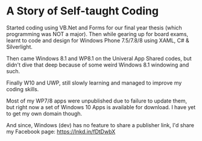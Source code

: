 # A Story of Self-taught Coding


Started coding using VB.Net and Forms for our final year thesis (which programming was NOT a major). Then while gearing up for board exams, learnt to code and design for Windows Phone 7.5/7.8/8 using XAML, C# & Silverlight. 

Then came Windows 8.1 and WP8.1 on the Univeral App Shared codes, but didn't dive that deep because of some weird Windows 8.1 windowing and such. 

Finally W10 and UWP, still slowly learning and managed to improve my coding skills.

Most of my WP7/8 apps were unpublished due to failure to update them, but right now a set of Windows 10 Apps is available for download. I have yet to get my own domain though.

And since, Windows (dev) has no feature to share a publisher link, I'd share my Facebook page: https://lnkd.in/fDtDwbX
